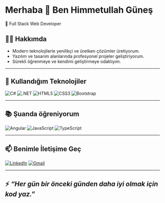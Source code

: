 # Merhaba 👋 Ben Himmetullah Güneş  

🚀 Full Stack Web Developer

## 🧑‍💻 Hakkımda
- Modern teknolojilerle yenilikçi ve üretken çözümler üretiyorum.  
- Yazılım ve tasarım alanlarında profesyonel projeler geliştiriyorum.  
- Sürekli öğrenmeye ve kendimi geliştirmeye odaklıyım. 

---

## 🔧 Kullandığım Teknolojiler
![C#](https://img.shields.io/badge/C%23-239120?style=for-the-badge&logo=c-sharp&logoColor=white)
![.NET](https://img.shields.io/badge/.NET-512BD4?style=for-the-badge&logo=dotnet&logoColor=white)
![HTML5](https://img.shields.io/badge/HTML5-E34F26?style=for-the-badge&logo=html5&logoColor=white)
![CSS3](https://img.shields.io/badge/CSS3-1572B6?style=for-the-badge&logo=css3&logoColor=white)
![Bootstrap](https://img.shields.io/badge/Bootstrap-563D7C?style=for-the-badge&logo=bootstrap&logoColor=white)

---

## 📚 Şuanda öğreniyorum
![Angular](https://img.shields.io/badge/Angular-DD0031?style=for-the-badge&logo=angular&logoColor=white)
![JavaScript](https://img.shields.io/badge/JavaScript-F7DF1E?style=for-the-badge&logo=javascript&logoColor=black)
![TypeScript](https://img.shields.io/badge/TypeScript-007ACC?style=for-the-badge&logo=typescript&logoColor=white)

---

## 📫 Benimle İletişime Geç
[![LinkedIn](https://img.shields.io/badge/LinkedIn-0077B5?style=for-the-badge&logo=linkedin&logoColor=white)](https://www.linkedin.com/in/himmetullah-güneş-26a301354)
[![Gmail](https://img.shields.io/badge/Gmail-D14836?style=for-the-badge&logo=gmail&logoColor=white)](mailto:himmetullahgns@gmail.com)

---

## ⚡ _“Her gün bir önceki günden daha iyi olmak için kod yaz.”_  
